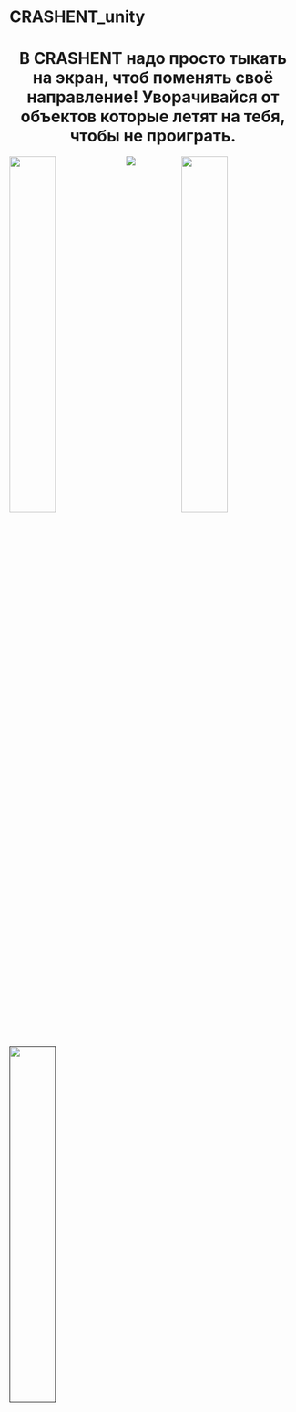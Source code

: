 # CRASHENT_unity

<h1 align = 'center'>В CRASHENT надо просто тыкать на экран, чтоб поменять своё направление!
Уворачивайся от объектов которые летят на тебя, чтобы не проиграть.</h1>

<img src = "https://play-lh.googleusercontent.com/9RpVNZWmn54kImZvbxQqpxIZUJEE2d4L-Lly5MmD-F3eIjl9wmcxJYDvH3X0h8otQdFS=w2560-h1440-rw">
<img src = "https://play-lh.googleusercontent.com/ZfOGQFafRoxXooeXuAzEKI7rOYchkIYO-J7j-xYy6iILeSWNCpKYSWZyI02nlG-3qKw=w2560-h1440-rw" width = "40%" align = "left">
<img src = "https://play-lh.googleusercontent.com/PZZkFFfye3S0zbjxGQ6TuXq20OH2zsKXDo0CobCIezWewNSF_GcwVhA4oXwkuxK6reoe=w2560-h1440-rw" width = "40%" align = "right">
<a href = "">
  <img src = "https://images.squarespace-cdn.com/content/v1/5ad5de410dbda3c85db2b265/1583922256523-TVM13XP3YOSKUE85KL4D/google+%281%29.png?format=1500w" width = "40%" align = "center">
</a>
